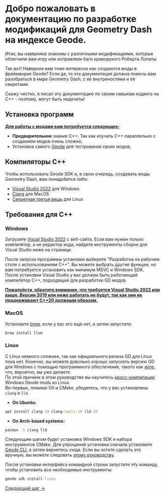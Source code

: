# Добро пожаловать в документацию по разработке модификаций для Geometry Dash на индексе Geode.

Итак, вы наверняка знакомы с различными модификациями, которые облегчили вам игру или исправляли баги криворукого Роберта Лопаты

Так вот! Наверное вам тоже интересно как создаются моды в фреймворке Geode? Если да, то эта документация должна помочь вам разобраться в мире Geometry Dash, с её внутреностями и её секретами.

Скажу честно, я писал эту документацию по своим навыкам кодинга на C++ - поэтому, могут быть недочеты!

## Установка программ
<ins>**Для работы с модами вам потребуется следующее:**</ins>

- **Предварительное** знание C++. Так как изучать C++ параллельно с созданием модов очень сложно;
- Установка самого [Geode](https://geode-sdk.org/install/) для тестрования своих модов;

## Компиляторы C++
Чтобы использовать Geode SDK и, в свою очередь, создавать моды Geometry Dash, вам понадобится либо:
- [Visual Studio 2022](https://visualstudio.microsoft.com/ru/thank-you-downloading-visual-studio/?sku=Community&channel=Release&version=VS2022&source=VSLandingPage&cid=2030&passive=false) для Windows
- [Clang](https://docs.geode-sdk.org/getting-started/cpp-stuff/#macos) для MacOS
- [Секретная третья вещь](https://github.com/xDarinox/GeometryDashCreateMod/blob/main/getStarted.md#linux) для Linux

## Требования для C++
### Windows
Загрузите [Visual Studio 2022](https://visualstudio.microsoft.com/ru/thank-you-downloading-visual-studio/?sku=Community&channel=Release&version=VS2022&source=VSLandingPage&cid=2030&passive=false) с веб-сайта. Если вам нужен только компилятор, а не редактор кода, найдите инструменты сборки для Visual Studio ниже на странице.

После запуска программы установки выберите "Разработка на рабочем столе с использованием C++". Вы можете выбрать другие функции, но вам потребуется установить как минимум MSVC и Windows SDK.\
После установки Visual Studio у вас должен быть работающий компилятор C++, подходящий для разработки GD модов.

<ins>**Пожалуйста, обратите внимание, что требуется Visual Studio 2022 или выше. Версии 2019 или ниже работать не будут, так как они не поддерживают C++20 должным образом.**</ins>
### MacOS
Установите [brew](https://brew.sh/), если у вас его еще нет, а затем запустите:

```cmd
brew install llvm
```
### Linux
С Linux немного сложнее, так как официального релиза GD для Linux пока нет. Конечно, вы можете довольно хорошо запускать версию GD для Windows с помощью программного обеспечения, такого как [wine](https://www.winehq.org/), что, вероятно, вы уже делаете.\
По этой причине в этом руководстве вы научитесь [кросс-компиляции](https://en.wikipedia.org/wiki/Cross_compiler) Windows Geode mods из Linux.\
Во-первых, помимо Git и CMake, убедитесь, что у вас установлены ``clang`` и ``lld``.

- **On Ubuntu:**
```cmd
apt install clang-19 clang-tools-19 lld-19
```
- **On Arch-based systems:**
```cmd
pacman -S clang lld
```
Следующим шагом будет установка Windows SDK и набора инструментов CMake. Для упрощения установки сначала установите [Geode CLI](https://docs.geode-sdk.org/getting-started/geode-cli), а затем вернитесь сюда. Если вы хотите сделать это вручную, вы можете следовать [этому руководству](https://gist.github.com/matcool/abb65ee59ded3766717c673014c3a2a7).

После установки интерфейса командной строки запустите эту команду, чтобы установить все необходимые инструменты:
```cmd
geode sdk install-linux
```
[Следующий шаг ->](https://github.com/xDarinox/GeometryDashCreateMod/blob/main/docs/start/geodeCLI.md)
